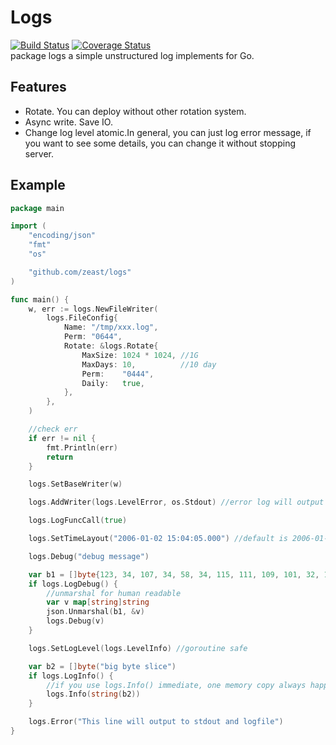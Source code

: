 # Logs
[![Build Status](https://travis-ci.org/zeast/logs.svg?branch=master)](https://travis-ci.org/zeast/logs) [![Coverage Status](https://coveralls.io/repos/github/zeast/logs/badge.svg?branch=master)](https://coveralls.io/github/zeast/logs?branch=master)  
package logs a simple unstructured log implements for Go.

## Features
* Rotate. You can deploy without other rotation system.
* Async write. Save IO.
* Change log level atomic.In general, you can just log error message, if you want to see some details, you can change it without stopping server.

## Example
```go
package main

import (
	"encoding/json"
	"fmt"
	"os"

	"github.com/zeast/logs"
)

func main() {
	w, err := logs.NewFileWriter(
		logs.FileConfig{
			Name: "/tmp/xxx.log",
			Perm: "0644",
			Rotate: &logs.Rotate{
				MaxSize: 1024 * 1024, //1G
				MaxDays: 10,          //10 day
				Perm:    "0444",
				Daily:   true,
			},
		},
	)

	//check err
	if err != nil {
		fmt.Println(err)
		return
	}

	logs.SetBaseWriter(w)

	logs.AddWriter(logs.LevelError, os.Stdout) //error log will output to stdout and logfile

	logs.LogFuncCall(true)

	logs.SetTimeLayout("2006-01-02 15:04:05.000") //default is 2006-01-02 15:04:05

	logs.Debug("debug message")

	var b1 = []byte{123, 34, 107, 34, 58, 34, 115, 111, 109, 101, 32, 109, 97, 114, 115, 104, 97, 108, 32, 98, 121, 116, 101, 115, 34, 125}
	if logs.LogDebug() {
		//unmarshal for human readable
		var v map[string]string
		json.Unmarshal(b1, &v)
		logs.Debug(v)
	}

	logs.SetLogLevel(logs.LevelInfo) //goroutine safe

	var b2 = []byte("big byte slice")
	if logs.LogInfo() {
		//if you use logs.Info() immediate, one memory copy always happen even if log level higher than info
		logs.Info(string(b2))
	}

	logs.Error("This line will output to stdout and logfile")
}
```
